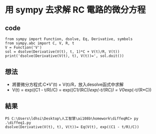 # 用 sympy 去求解 RC 電路的微分方程

## code
```
from sympy import Function, dsolve, Eq, Derivative, symbols
from sympy.abc import C, V, R, t
V = Function('V')
sol = dsolve(Derivative(V(t), t, 1)*C + V(t)/R, V(t))
print('dsolve(Derivative(V(t), t), V(t))=', sol.doit())
```

## 想法
* 將要微分方程式:C*V'(t) + V(t)/R，放入desolve函式中求解
* V(t)  = exp((C1 - t/R)/C)
        = exp((C1/(R*C))*exp(-t/(R*C))
        = V0*exp(-t/(R*C))

## 結果
```
PS C:\Users\ldhsi\Desktop\人工智慧\ai108b\homework\diffeqRC> py .\diffeq1.py
dsolve(Derivative(V(t), t), V(t))= Eq(V(t), exp((C1 - t/R)/C))
```